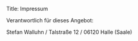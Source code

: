 Title: Impressum

Verantwortlich für dieses Angebot:

Stefan Walluhn /
Talstraße 12 /
06120 Halle (Saale)
